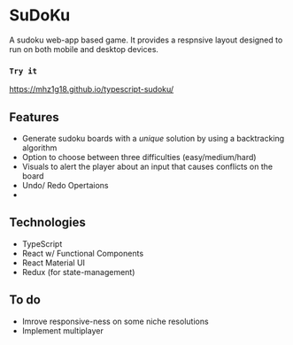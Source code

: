 # SuDoKu

A sudoku web-app based game. It provides a respnsive layout designed to run on both mobile and desktop devices. 

### `Try it`
https://mhz1g18.github.io/typescript-sudoku/

## Features
* Generate sudoku boards with a *unique* solution by using a backtracking algorithm
* Option to choose between three difficulties (easy/medium/hard)
* Visuals to alert the player about an input that causes conflicts on the board
* Undo/ Redo Opertaions
* 
## Technologies
* TypeScript
* React w/ Functional Components
* React Material UI
* Redux (for state-management)

## To do
* Imrove responsive-ness on some niche resolutions
* Implement multiplayer 
